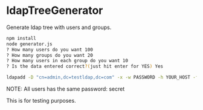 # ldapTreeGenerator
Generate ldap tree with users and groups. 

```bash
npm install
node generator.js
? How many users do you want 100
? How many groups do you want 20
? How many users in each group do you want 10
? Is the data entered correct?(just hit enter for YES) Yes

ldapadd -D "cn=admin,dc=testldap,dc=com" -x -w PASSWORD -h YOUR_HOST -f dump.ldif
```

NOTE: All users has the same password: secret

This is for testing purposes.
